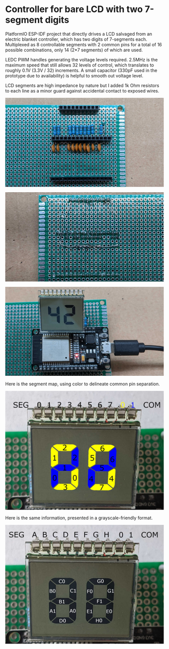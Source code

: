 # Controller for bare LCD with two 7-segment digits

PlatformIO ESP-IDF project that directly drives a LCD salvaged from an
electric blanket controller, which has two digits of 7-segments each.
Multiplexed as 8 controllable segments with 2 common pins for a total
of 16 possible combinations, only 14 (2*7 segments) of which are used.

LEDC PWM handles generating the voltage levels required. 2.5MHz is the
maximum speed that still allows 32 levels of control, which translates
to roughly 0.1V (3.3V / 32) increments. A small capacitor (330pF used in the
prototype due to availability) is helpful to smooth out voltage level.

LCD segments are high impedance by nature but I added 1k Ohm resistors
to each line as a minor guard against accidental contact to exposed wires.

![PCB top view](top.jpg)

![PCB bottom view](bottom.jpg)

![LCD showing 42](42.jpg)

Here is the segment map, using color to delineate common pin separation.

![LCD segment map](segments.jpg)

Here is the same information, presented in a grayscale-friendly format.

![LCD segment map for black-and-white](segmentsbw.jpg)
